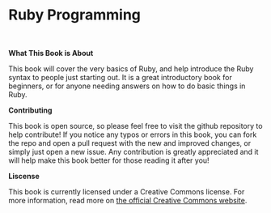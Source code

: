 # Ruby Programming

<br>

**What This Book is About**

This book will cover the very basics of Ruby, and help introduce the Ruby syntax to people just starting out. It is a great introductory book for beginners, or for anyone needing answers on how to do basic things in Ruby.

**Contributing**

This book is open source, so please feel free to visit the github repository to help contribute! If you notice any typos or errors in this book, you can fork the repo and open a pull request with the new and improved changes, or simply just open a new issue. Any contribution is greatly appreciated and it will help make this book better for those reading it after you!

**Liscense**

This book is currently licensed under a Creative Commons license. For more information, read more on [the official Creative Commons website](http://creativecommons.org/licenses/by-nc-sa/4.0/). 
